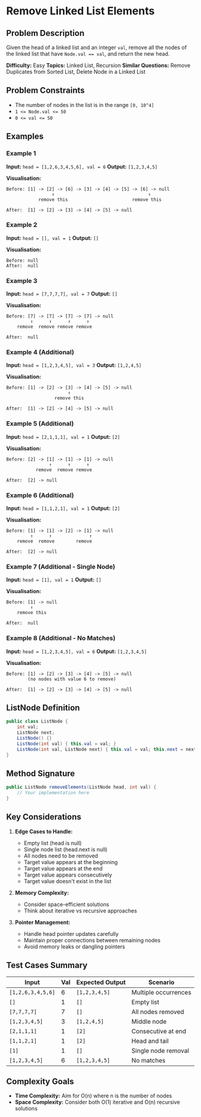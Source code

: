 # Remove Linked List Elements

## Problem Description

Given the head of a linked list and an integer `val`, remove all the nodes of the linked list that have `Node.val == val`, and return the new head.

**Difficulty:** Easy
**Topics:** Linked List, Recursion
**Similar Questions:** Remove Duplicates from Sorted List, Delete Node in a Linked List

## Problem Constraints

- The number of nodes in the list is in the range `[0, 10^4]`
- `1 <= Node.val <= 50`
- `0 <= val <= 50`

## Examples

### Example 1
**Input:** `head = [1,2,6,3,4,5,6], val = 6`
**Output:** `[1,2,3,4,5]`

**Visualisation:**
```
Before: [1] -> [2] -> [6] -> [3] -> [4] -> [5] -> [6] -> null
                 ↑                                   ↑
            remove this                        remove this

After:  [1] -> [2] -> [3] -> [4] -> [5] -> null
```

### Example 2
**Input:** `head = [], val = 1`
**Output:** `[]`

**Visualisation:**
```
Before: null
After:  null
```

### Example 3
**Input:** `head = [7,7,7,7], val = 7`
**Output:** `[]`

**Visualisation:**
```
Before: [7] -> [7] -> [7] -> [7] -> null
         ↑      ↑      ↑      ↑
    remove  remove remove remove

After:  null
```

### Example 4 (Additional)
**Input:** `head = [1,2,3,4,5], val = 3`
**Output:** `[1,2,4,5]`

**Visualisation:**
```
Before: [1] -> [2] -> [3] -> [4] -> [5] -> null
                       ↑
                  remove this

After:  [1] -> [2] -> [4] -> [5] -> null
```

### Example 5 (Additional)
**Input:** `head = [2,1,1,1], val = 1`
**Output:** `[2]`

**Visualisation:**
```
Before: [2] -> [1] -> [1] -> [1] -> null
                ↑      ↑      ↑
           remove  remove remove

After:  [2] -> null
```

### Example 6 (Additional)
**Input:** `head = [1,1,2,1], val = 1`
**Output:** `[2]`

**Visualisation:**
```
Before: [1] -> [1] -> [2] -> [1] -> null
         ↑      ↑              ↑
    remove  remove        remove

After:  [2] -> null
```

### Example 7 (Additional - Single Node)
**Input:** `head = [1], val = 1`
**Output:** `[]`

**Visualisation:**
```
Before: [1] -> null
         ↑
    remove this

After:  null
```

### Example 8 (Additional - No Matches)
**Input:** `head = [1,2,3,4,5], val = 6`
**Output:** `[1,2,3,4,5]`

**Visualisation:**
```
Before: [1] -> [2] -> [3] -> [4] -> [5] -> null
        (no nodes with value 6 to remove)

After:  [1] -> [2] -> [3] -> [4] -> [5] -> null
```

## ListNode Definition

```java
public class ListNode {
    int val;
    ListNode next;
    ListNode() {}
    ListNode(int val) { this.val = val; }
    ListNode(int val, ListNode next) { this.val = val; this.next = next; }
}
```

## Method Signature

```java
public ListNode removeElements(ListNode head, int val) {
    // Your implementation here
}
```

## Key Considerations

1. **Edge Cases to Handle:**
   - Empty list (head is null)
   - Single node list (head.next is null)
   - All nodes need to be removed
   - Target value appears at the beginning
   - Target value appears at the end
   - Target value appears consecutively
   - Target value doesn't exist in the list

2. **Memory Complexity:**
   - Consider space-efficient solutions
   - Think about iterative vs recursive approaches

3. **Pointer Management:**
   - Handle head pointer updates carefully
   - Maintain proper connections between remaining nodes
   - Avoid memory leaks or dangling pointers

## Test Cases Summary

| Input | Val | Expected Output | Scenario |
|-------|-----|----------------|----------|
| `[1,2,6,3,4,5,6]` | 6 | `[1,2,3,4,5]` | Multiple occurrences |
| `[]` | 1 | `[]` | Empty list |
| `[7,7,7,7]` | 7 | `[]` | All nodes removed |
| `[1,2,3,4,5]` | 3 | `[1,2,4,5]` | Middle node |
| `[2,1,1,1]` | 1 | `[2]` | Consecutive at end |
| `[1,1,2,1]` | 1 | `[2]` | Head and tail |
| `[1]` | 1 | `[]` | Single node removal |
| `[1,2,3,4,5]` | 6 | `[1,2,3,4,5]` | No matches |

## Complexity Goals

- **Time Complexity:** Aim for O(n) where n is the number of nodes
- **Space Complexity:** Consider both O(1) iterative and O(n) recursive solutions